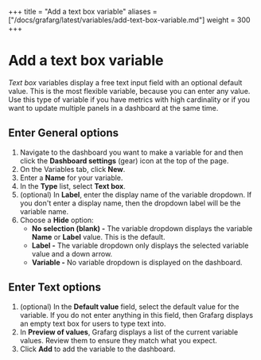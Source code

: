 +++
title = "Add a text box variable"
aliases = ["/docs/grafarg/latest/variables/add-text-box-variable.md"]
weight = 300
+++

# Add a text box variable

_Text box_ variables display a free text input field with an optional default value. This is the most flexible variable, because you can enter any value. Use this type of variable if you have metrics with high cardinality or if you want to update multiple panels in a dashboard at the same time.

## Enter General options

1. Navigate to the dashboard you want to make a variable for and then click the **Dashboard settings** (gear) icon at the top of the page.
1. On the Variables tab, click **New**.
1. Enter a **Name** for your variable.
1. In the **Type** list, select **Text box**.
1. (optional) In **Label**, enter the display name of the variable dropdown. If you don't enter a display name, then the dropdown label will be the variable name.
1. Choose a **Hide** option:
   - **No selection (blank) -** The variable dropdown displays the variable **Name** or **Label** value. This is the default.
   - **Label -** The variable dropdown only displays the selected variable value and a down arrow.
   - **Variable -** No variable dropdown is displayed on the dashboard.

## Enter Text options

1. (optional) In the **Default value** field, select the default value for the variable. If you do not enter anything in this field, then Grafarg displays an empty text box for users to type text into.
1. In **Preview of values**, Grafarg displays a list of the current variable values. Review them to ensure they match what you expect.
1. Click **Add** to add the variable to the dashboard.
